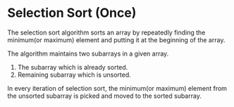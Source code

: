 # Selection Sort (Once)

The selection sort algorithm sorts an array by repeatedly finding the minimum(or maximum) element and putting it at the beginning of the array.

The algorithm maintains two subarrays in a given array.

1. The subarray which is already sorted.
2. Remaining subarray which is unsorted.

In every iteration of selection sort, the minimum(or maximum) element from the unsorted subarray is picked and moved to the sorted subarray.
